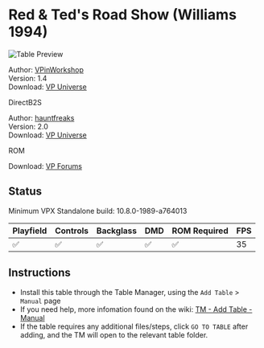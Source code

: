 # Red & Ted's Road Show (Williams 1994)

![Table Preview](../../images/vpx-redandteds.png)

Author: [VPinWorkshop](https://vpuniverse.com/profile/40692-vpinworkshop/)  
Version: 1.4  
Download: [VP Universe](https://vpuniverse.com/files/file/10984-red-and-teds-road-show-williams-1994-vpw-mod)

DirectB2S

Author: [hauntfreaks](https://vpuniverse.com/profile/5216-hauntfreaks/)  
Version: 2.0  
Download: [VP Universe](https://vpuniverse.com/files/file/12085-red-and-teds-road-show-williams-1994-b2s-full-dmd/)

ROM

Download: [VP Forums](https://www.vpforums.org/index.php?app=downloads&showfile=1200)

## Status 

Minimum VPX Standalone build: 10.8.0-1989-a764013

| Playfield | Controls | Backglass | DMD | ROM Required | FPS | 
|-----------|----------|-----------|-----|--------------|-----|
| :white_check_mark: | :white_check_mark: | :white_check_mark: | :white_check_mark: | :white_check_mark: | 35 |

## Instructions

- Install this table through the Table Manager, using the `Add Table` > `Manual` page
- If you need help, more infomation found on the wiki: [TM - Add Table - Manual](https://github.com/LegendsUnchained/vpx-standalone-alp4k/wiki/%5B04%5D-%F0%9F%A7%A1-TM-%E2%80%90-Other-Features#add-table---manual)
- If the table requires any additional files/steps, click `GO TO TABLE` after adding, and the TM will open to the relevant table folder.

